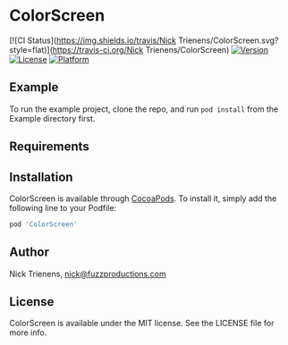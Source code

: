 # ColorScreen

[![CI Status](https://img.shields.io/travis/Nick Trienens/ColorScreen.svg?style=flat)](https://travis-ci.org/Nick Trienens/ColorScreen)
[![Version](https://img.shields.io/cocoapods/v/ColorScreen.svg?style=flat)](https://cocoapods.org/pods/ColorScreen)
[![License](https://img.shields.io/cocoapods/l/ColorScreen.svg?style=flat)](https://cocoapods.org/pods/ColorScreen)
[![Platform](https://img.shields.io/cocoapods/p/ColorScreen.svg?style=flat)](https://cocoapods.org/pods/ColorScreen)

## Example

To run the example project, clone the repo, and run `pod install` from the Example directory first.

## Requirements

## Installation

ColorScreen is available through [CocoaPods](https://cocoapods.org). To install
it, simply add the following line to your Podfile:

```ruby
pod 'ColorScreen'
```

## Author

Nick Trienens, nick@fuzzproductions.com

## License

ColorScreen is available under the MIT license. See the LICENSE file for more info.
